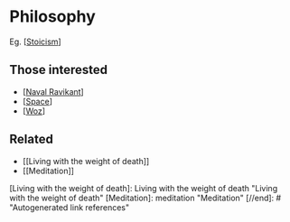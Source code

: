 # Philosophy


Eg. [[Stoicism]]

## Those interested
- [[Naval Ravikant]]
- [[Space]]
- [[Woz]]




## Related
- [[Living with the weight of death]]
- [[Meditation]]

[//begin]: # "Autogenerated link references for markdown compatibility"
[Stoicism]: stoicism "Stoicism"
[Naval Ravikant]: naval-ravikant "Naval Ravikant"
[Space]: Space "Space"
[Woz]: Woz "Woz"
[Living with the weight of death]: Living with the weight of death "Living with the weight of death"
[Meditation]: meditation "Meditation"
[//end]: # "Autogenerated link references"